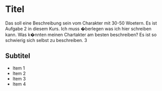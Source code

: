 # Titel
Das soll eine Beschreibung sein vom Charakter mit 30-50 Woetern. Es ist Aufgabe 2 in diesem Kurs. Ich muss �berlegen was ich hier schreiben kann. Was k�nnten meinen Chartakter am besten beschreiben? Es ist so schwierig sich selbst zu beschreiben. 3
## Subtitel 
* Item 1
* Item 2
* Item 3
* Item 4
